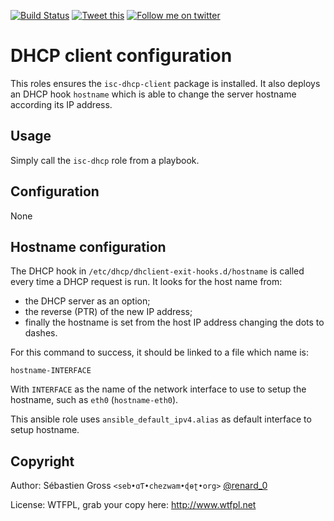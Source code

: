 <!--

---
lang: american
---
-->

[![Build Status](https://travis-ci.org/cw-ansible/cw.isc-dhcp-client.svg?branch=master)](https://travis-ci.org/cw-ansible/cw.isc-dhcp-client)
[![Tweet this](http://img.shields.io/badge/%20-Tweet-00aced.svg)](https://twitter.com/intent/tweet?tw_p=tweetbutton&via=renard_0&url=https%3A%2F%2Fgithub.com%2Fcw-ansible%2Fcw.isc-dhcp-client&text=Install%20and%20configure%20%23DHCP%20client%20using%20%23Ansible)
[![Follow me on twitter](http://img.shields.io/badge/Twitter-Follow-00aced.svg)](https://twitter.com/intent/follow?region=follow_link&screen_name=renard_0&tw_p=followbutton)


# DHCP client configuration

This roles ensures the `isc-dhcp-client` package is installed. It also
deploys an DHCP hook `hostname` which is able to change the server hostname
according its IP address.
 
## Usage

Simply call the `isc-dhcp` role from a playbook.

## Configuration

None

## Hostname configuration

The DHCP hook in `/etc/dhcp/dhclient-exit-hooks.d/hostname` is called every
time a DHCP request is run. It looks for the host name from:
- the DHCP server as an option;
- the reverse (PTR) of the new IP address;
- finally the hostname is set from the host IP address changing the dots to
  dashes.


For this command to success, it should be linked to a file which name is:

	hostname-INTERFACE

With `INTERFACE` as the name of the network interface to use to setup the
hostname, such as `eth0` (`hostname-eth0`).

This ansible role uses `ansible_default_ipv4.alias` as default interface to
setup hostname.


## Copyright

Author: Sébastien Gross `<seb•ɑƬ•chezwam•ɖɵʈ•org>` [@renard_0](https://twitter.com/renard_0)

License: WTFPL, grab your copy here: http://www.wtfpl.net
